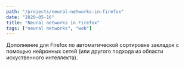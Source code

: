 ```yaml
---
path: "/projects/neural-networks-in-firefox"
date: "2020-05-16"
title: "Neural networks in Firefox"
tags: ["neural networks", "web"]
---
```


Дополнение для Firefox по автоматической сортировке закладок с помощью нейронных сетей (или другого подхода из области искуственного интеллекта).